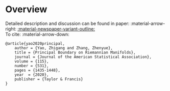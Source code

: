 # Overview

Detailed description and discussion can be found in paper: :material-arrow-right: <a href="https://www.tandfonline.com/doi/abs/10.1080/01621459.2019.1610660" class="btn-href">:material-newspaper-variant-outline:</a>  
To cite: :material-arrow-down:


```
@article{yao2020principal,
    author = {Yao, Zhigang and Zhang, Zhenyue},
    title = {Principal Boundary on Riemannian Manifolds},
    journal = {Journal of the American Statistical Association},
    volume = {115},
    number = {531},
    pages = {1435-1448},
    year  = {2020},
    publisher = {Taylor & Francis}
}
```